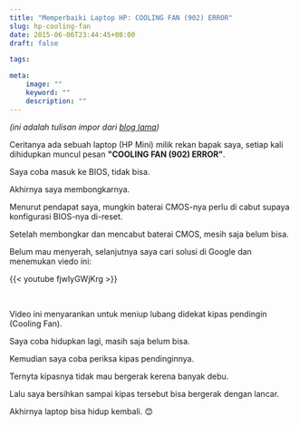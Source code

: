 ```yaml
---
title: "Memperbaiki Laptop HP: COOLING FAN (902) ERROR"
slug: hp-cooling-fan
date: 2015-06-06T23:44:45+08:00
draft: false

tags:

meta:
    image: ""
    keyword: ""
    description: ""
---
```


_(ini adalah tulisan impor dari [blog lama](http://imtkj.blogspot.co.id/2015/06/memperbaiki-laptop-hp-cooling-fan-902.html))_

Ceritanya ada sebuah laptop (HP Mini) milik rekan bapak saya, setiap kali dihidupkan muncul pesan __"COOLING FAN (902) ERROR"__.

Saya coba masuk ke BIOS, tidak bisa.

Akhirnya saya membongkarnya.

Menurut pendapat saya, mungkin baterai CMOS-nya perlu di cabut supaya 
konfigurasi BIOS-nya di-reset.

Setelah membongkar dan mencabut baterai CMOS, mesih saja belum bisa.

Belum mau menyerah, selanjutnya saya cari solusi di Google dan menemukan viedo ini: 

{{< youtube fjwIyGWjKrg >}}

<br>

Video ini menyarankan untuk meniup lubang didekat kipas 
pendingin (Cooling Fan).

Saya coba hidupkan lagi, masih saja belum bisa.

Kemudian saya coba periksa kipas pendinginnya.

Ternyta kipasnya tidak mau bergerak kerena banyak debu.

Lalu saya bersihkan sampai kipas tersebut bisa bergerak dengan lancar.

Akhirnya laptop bisa hidup kembali. 😊 